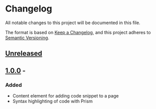# Changelog
All notable changes to this project will be documented in this file.

The format is based on [Keep a Changelog](https://keepachangelog.com/en/1.0.0/),
and this project adheres to [Semantic Versioning](https://semver.org/spec/v2.0.0.html).

## [Unreleased]

## [1.0.0] - 

### Added

- Content element for adding code snippet to a page
- Syntax highlighting of code with Prism

[Unreleased]: https://github.com/brotkrueml/schema/compare/v1.0.0...HEAD
[1.0.0]: https://github.com/brotkrueml/schema/releases/tag/v1.0.0
